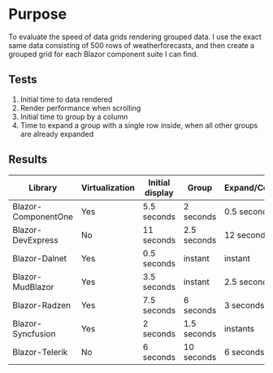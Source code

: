 # Purpose

To evaluate the speed of data grids rendering grouped data.  I use the exact same data
consisting of 500 rows of weatherforecasts, and then create a grouped grid for each
Blazor component suite I can find.

## Tests
1. Initial time to data rendered
2. Render performance when scrolling
3. Initial time to group by a column
4. Time to expand a group with a single row inside, when all other groups are already expanded

## Results
|Library|Virtualization|Initial display|Group|Expand/Collapse|Video|Website|
|-|-|-|-|-|-|-|
|Blazor-ComponentOne|Yes|5.5 seconds|2 seconds|0.5 seconds|[YouTube](https://youtu.be/C1ULsOueD_g)|[GrapeCity.com](https://www.grapecity.com/componentone/blazor-ui-controls)|
|Blazor-DevExpress|No|11 seconds|2.5 seconds|12 seconds|[YouTube](https://youtu.be/tXgz-pLyC-c)|[DevExpress.com](https://www.devexpress.com/blazor/)|
|Blazor-Dalnet|Yes|0.5 seconds|instant|instant|[YouTube](https://youtu.be/LwThq6_zJmM)|[DalNet](https://datalnet.com)|
|Blazor-MudBlazor|Yes|3.5 seconds|instant|2.5 seconds|[YouTube](https://youtu.be/U7RV1Edyzh8)|[MudBlazor.com](https://mudblazor.com/)|
|Blazor-Radzen|Yes|7.5 seconds|6 seconds|3 seconds|[YouTube](https://youtu.be/ebVdUVubjts)|[Radzen.com](https://blazor.radzen.com/)|
|Blazor-Syncfusion|Yes|2 seconds|1.5 seconds|instants|[YouTube](https://youtu.be/jDbKjoB4KYE)|[Syncfusion.com](https://www.syncfusion.com/)|
|Blazor-Telerik|No|6 seconds|10 seconds|6 seconds|[YsouTube](https://youtu.be/2wBSGboTkDw)|[Telerik.com](https://www.telerik.com/)|